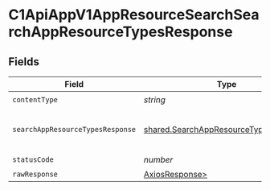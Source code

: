 # C1ApiAppV1AppResourceSearchSearchAppResourceTypesResponse


## Fields

| Field                                                                                                      | Type                                                                                                       | Required                                                                                                   | Description                                                                                                |
| ---------------------------------------------------------------------------------------------------------- | ---------------------------------------------------------------------------------------------------------- | ---------------------------------------------------------------------------------------------------------- | ---------------------------------------------------------------------------------------------------------- |
| `contentType`                                                                                              | *string*                                                                                                   | :heavy_check_mark:                                                                                         | N/A                                                                                                        |
| `searchAppResourceTypesResponse`                                                                           | [shared.SearchAppResourceTypesResponse](../../models/shared/searchappresourcetypesresponse.md)             | :heavy_minus_sign:                                                                                         |  The SearchAppResourceTypesResponse message contains a list of results and a nextPageToken if applicable.<br/> |
| `statusCode`                                                                                               | *number*                                                                                                   | :heavy_check_mark:                                                                                         | N/A                                                                                                        |
| `rawResponse`                                                                                              | [AxiosResponse>](https://axios-http.com/docs/res_schema)                                                   | :heavy_minus_sign:                                                                                         | N/A                                                                                                        |